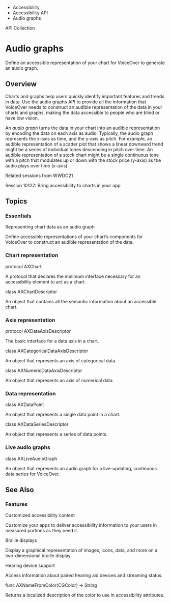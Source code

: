 

- Accessibility
- Accessibility API
-  Audio graphs 

API Collection

# Audio graphs

Define an accessible representation of your chart for VoiceOver to generate an audio graph.

## Overview

Charts and graphs help users quickly identify important features and trends in data. Use the audio graphs API to provide all the information that VoiceOver needs to construct an audible representation of the data in your charts and graphs, making the data accessible to people who are blind or have low vision.

An *audio graph* turns the data in your chart into an audible representation by encoding the data on each axis as audio. Typically, the audio graph represents the x-axis as time, and the y-axis as pitch. For example, an audible representation of a scatter plot that shows a linear downward trend might be a series of individual tones descending in pitch over time. An audible representation of a stock chart might be a single continuous tone with a pitch that modulates up or down with the stock price (y-axis) as the audio plays over time (x-axis).

Related sessions from WWDC21

Session 10122: Bring accessibility to charts in your app

## Topics

### Essentials

Representing chart data as an audio graph

Define accessible representations of your chart’s components for VoiceOver to construct an audible representation of the data.

### Chart representation

protocol AXChart

A protocol that declares the minimum interface necessary for an accessibility element to act as a chart.

class AXChartDescriptor

An object that contains all the semantic information about an accessible chart.

### Axis representation

protocol AXDataAxisDescriptor

The basic interface for a data axis in a chart.

class AXCategoricalDataAxisDescriptor

An object that represents an axis of categorical data.

class AXNumericDataAxisDescriptor

An object that represents an axis of numerical data.

### Data representation

class AXDataPoint

An object that represents a single data point in a chart.

class AXDataSeriesDescriptor

An object that represents a series of data points.

### Live audio graphs

class AXLiveAudioGraph

An object that represents an audio graph for a live-updating, continuous data series for VoiceOver.

## See Also

### Features

Customized accessibility content

Customize your apps to deliver accessibility information to your users in measured portions as they need it.

Braille displays

Display a graphical representation of images, icons, data, and more on a two-dimensional braille display.

Hearing device support

Access information about paired hearing aid devices and streaming status.

func AXNameFromColor(CGColor) -> String

Returns a localized description of the color to use in accessibility attributes.

